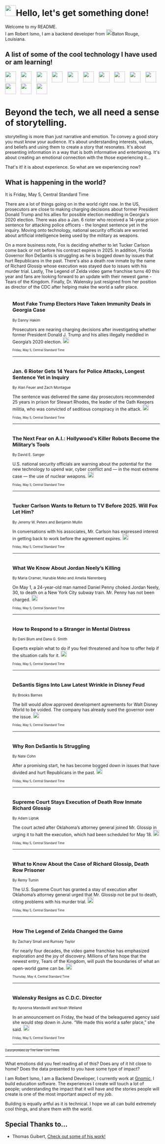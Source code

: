 <h1><img src="https://emojis.slackmojis.com/emojis/images/1643514375/3493/hot-coffee.gif?1643514375" width="35"/>Hello, let's get something done!</h1>

<p>Welcome to my README.<br/>
I am Robert Ismo, I am a backend developer from <img src="https://emojis.slackmojis.com/emojis/images/1638395689/50435/moulin_rouge.png?1638395689" width="20"/>Baton Rouge, Louisiana.</p>
<h2>A list of some of the cool technology I have used or am learning!</h2>
<p>
<img src="https://emojis.slackmojis.com/emojis/images/1643516091/21142/meow_bongotap.gif?1643516091" width="35" alt="">
<img src="https://img.shields.io/badge/Favorite%20Frontend%20Framework-SvelteKit-f83903" alt="">
<img src="https://img.shields.io/badge/Second%20Favorite-Vue-40b581" alt="">
<img src="https://img.shields.io/badge/Most%20Used%20Runtime-Nodejs-78b061" alt="">
<img src="https://emojis.slackmojis.com/emojis/images/1643517416/34482/fire.gif?1643517416" width="35" alt="">
<img src="https://img.shields.io/badge/Javascript%20But%20Better-Typescript-0078ca" alt="">
<img src="https://img.shields.io/badge/Favorite%20Language-Elixir-3e244d" alt="">
<img src="https://img.shields.io/badge/Containerize%20Everything-Docker-6ac9ef" alt="">
<img src="https://emojis.slackmojis.com/emojis/images/1643514596/5999/meow_party.gif?1643514596" width="35" alt="">
<img src="https://img.shields.io/badge/API%20Love%20Language-Graphql-de32a5" alt="">
<img src="https://img.shields.io/badge/Our%20Favorite%20Version%20Controller-Git-e94f33" alt="">
<img src="https://img.shields.io/badge/Favorite%20Database-Redis-d42d1d" alt="">
<img src="https://emojis.slackmojis.com/emojis/images/1643514559/5584/deployparrot.gif?1643514559" width="35" alt="">
<img src="https://img.shields.io/badge/Container%20Interstate-RabbitMQ-f66200" alt="">
<img src="https://img.shields.io/badge/Gotta%20Learn-Kubernetes-316adf" alt="">
<img src="https://img.shields.io/badge/Really%20Mature%20Now-WASM-654fef" alt="">
<img src="https://emojis.slackmojis.com/emojis/images/1666642497/61942/dance_vibe.gif?1666642497" width="35" alt="">
<img src="https://img.shields.io/badge/For%20My%20M1-ARM64-657d96" alt="">
<img src="https://img.shields.io/badge/Loving%20This%20So%20Much-TailwindCSS-17bcb5" alt="">
<img src="https://img.shields.io/badge/Cool%20Build%20Tool-Vite-f9cb24" alt="">
<img src="https://emojis.slackmojis.com/emojis/images/1669231376/62819/working-on-it.gif?1669231376" width="35" alt="">
<img src="https://img.shields.io/badge/Fun%20and%20Easy%20Database-MongoDB-5f8c49" alt="">
<img src="https://img.shields.io/badge/JS%20Life%20Support-NPM-c73737" alt="">
<img src="https://img.shields.io/badge/I%20Liked%20It-DynamoDB-0073b9" alt="">
<img src="https://emojis.slackmojis.com/emojis/images/1643514045/46/question.gif?1643514045" width="35" alt="">
<img src="https://img.shields.io/badge/cool-React-60d6f9" alt="">
<img src="https://img.shields.io/badge/Future%20Big%20Project-Lambda-f37e00" alt="">
<img src="https://img.shields.io/badge/NPM%20But%20Better-PNPM-f1aa07" alt="">
<img src="https://emojis.slackmojis.com/emojis/images/1643514943/9662/fbwow.gif?1643514943" width="35" alt="">
<img src="https://img.shields.io/badge/First%20Language-C-662079" alt="">
<img src="https://img.shields.io/badge/Where%20I%20Deploy%20Frontend-Vercel-000000" alt="">
<img src="https://img.shields.io/badge/Who%20Does%20not%20Want%20an%20App-Swift-f9492a" alt="">
<img src="https://emojis.slackmojis.com/emojis/images/1643514058/151/javascript.png?1643514058" width="35" alt="">
<img src="https://img.shields.io/badge/cool-Python-fbd542" alt="">
<img src="https://img.shields.io/badge/Favorite%20Something-Stripe-656cdc" alt="">
<img src="https://img.shields.io/badge/Of%20Course-HTML5-ed6327" alt="">
<img src="https://emojis.slackmojis.com/emojis/images/1660415405/60731/bomb.gif?1660415405" width="35" alt="">
<img src="https://img.shields.io/badge/hate-CSS-2964ec" alt="">
<img src="https://img.shields.io/badge/Learning-CircleCI-141215" alt="">
<img src="https://img.shields.io/badge/Learning-Rust-fbbb3b" alt="">
<img src="https://emojis.slackmojis.com/emojis/images/1660415397/60712/writing-hand.gif?1660415397" width="35" alt="">
<img src="https://img.shields.io/badge/Dev%20Browser%20of%20Choice-Firefox-cc4e26" alt="">
<img src="https://img.shields.io/badge/Recoverying%20From%20Windows-UNIX-1781e3" alt="">
<img src="https://img.shields.io/badge/LOVE-LogSeq-90c1c2" alt="">
<img src="https://emojis.slackmojis.com/emojis/images/1643514066/223/kirby.gif?1643514066" width="35" alt="">
<img src="https://img.shields.io/badge/Daily%20Driver-MacOS-e6e6e8" alt="">
<img src="https://img.shields.io/badge/Git%20Server-Github-000000" alt="">
<img src="https://img.shields.io/badge/enjoyable-EC2-f17428" alt="">
<img src="https://emojis.slackmojis.com/emojis/images/1643514239/2069/excited.gif?1643514239" width="35" alt="">
</p>
<h1>Beyond the tech, we all need a sense of storytelling.</h1>
<p>storytelling is more than just narrative and emotion. To convey a good story you must know your audience. It's about understanding interests, values, and beliefs and using them to create a story that resonates. It's about presenting information in a way that is both informative and entertaining. It's about creating an emotional connection with the those experiencing it...</p>
<p>That's it! it is about experience. So what are we experiencing now?</p>
<h2>What is happening in the world?</h2>
<p>It is Friday, May 5, Central Standard Time</p>
<p>
There are a lot of things going on in the world right now. In the US, prosecutors are close to making charging decisions about former President Donald Trump and his allies for possible election meddling in Georgia&#39;s 2020 election. There was also a Jan. 6 rioter who received a 14-year prison sentence for attacking police officers - the longest sentence yet in the inquiry. Moving onto technology, national security officials are worried about artificial intelligence being used by the military as weapons. 

On a more business note, Fox is deciding whether to let Tucker Carlson come back or not before his contract expires in 2025. In addition, Florida Governor Ron DeSantis is struggling as he is bogged down by issues that hurt Republicans in the past. There&#39;s also a death row inmate by the name of Richard Glossip whose execution was stayed due to issues with his murder trial. Lastly, The Legend of Zelda video game franchise turns 40 this year and fans are looking forward to an update with their newest game - Tears of the Kingdom. Finally, Dr. Walensky just resigned from her position as director of the CDC after helping make the world a safer place.</p>
<ol>
<img src="https://img.shields.io/badge/-us-blue" alt="">
<h3>Most Fake Trump Electors Have Taken Immunity Deals in Georgia Case</h3>
<sub>By Danny Hakim</sub>
<p>Prosecutors are nearing charging decisions after investigating whether former President Donald J. Trump and his allies illegally meddled in Georgia’s 2020 election.  <a href="https://nyti.ms/3Bi6Jh3"><img src="https://developer.nytimes.com/files/poweredby_nytimes_30b.png?v=1583354208352" height="20"></a></p>
<sub><sub>Friday, May 5, Central Standard Time</sub></sub>
<hr/>
<img src="https://img.shields.io/badge/-us-blue" alt="">
<h3>Jan. 6 Rioter Gets 14 Years for Police Attacks, Longest Sentence Yet in Inquiry</h3>
<sub>By Alan Feuer and Zach Montague</sub>
<p>The sentence was delivered the same day prosecutors recommended 25 years in prison for Stewart Rhodes, the leader of the Oath Keepers militia, who was convicted of seditious conspiracy in the attack.  <a href="https://nyti.ms/3NJ8bAo"><img src="https://developer.nytimes.com/files/poweredby_nytimes_30b.png?v=1583354208352" height="20"></a></p>
<sub><sub>Friday, May 5, Central Standard Time</sub></sub>
<hr/>
<img src="https://img.shields.io/badge/-us-blue" alt="">
<h3>The Next Fear on A.I.: Hollywood’s Killer Robots Become the Military’s Tools</h3>
<sub>By David E. Sanger</sub>
<p>U.S. national security officials are warning about the potential for the new technology to upend war, cyber conflict and — in the most extreme case — the use of nuclear weapons.  <a href="https://nyti.ms/3AWNoBR"><img src="https://developer.nytimes.com/files/poweredby_nytimes_30b.png?v=1583354208352" height="20"></a></p>
<sub><sub>Friday, May 5, Central Standard Time</sub></sub>
<hr/>
<img src="https://img.shields.io/badge/-business-blue" alt="">
<h3>Tucker Carlson Wants to Return to TV Before 2025. Will Fox Let Him?</h3>
<sub>By Jeremy W. Peters and Benjamin Mullin</sub>
<p>In conversations with his associates, Mr. Carlson has expressed interest in getting back to work before the agreement expires.  <a href="https://nyti.ms/41akIzJ"><img src="https://developer.nytimes.com/files/poweredby_nytimes_30b.png?v=1583354208352" height="20"></a></p>
<sub><sub>Friday, May 5, Central Standard Time</sub></sub>
<hr/>
<img src="https://img.shields.io/badge/-nyregion-blue" alt="">
<h3>What We Know About Jordan Neely’s Killing</h3>
<sub>By Maria Cramer, Hurubie Meko and Amelia Nierenberg</sub>
<p>On May 1, a 24-year-old man named Daniel Penny choked Jordan Neely, 30, to death on a New York City subway train. Mr. Penny has not been charged.  <a href="https://nyti.ms/3nznWzc"><img src="https://developer.nytimes.com/files/poweredby_nytimes_30b.png?v=1583354208352" height="20"></a></p>
<sub><sub>Friday, May 5, Central Standard Time</sub></sub>
<hr/>
<img src="https://img.shields.io/badge/-well-blue" alt="">
<h3>How to Respond to a Stranger in Mental Distress</h3>
<sub>By Dani Blum and Dana G. Smith</sub>
<p>Experts explain what to do if you feel threatened and how to offer help if the situation calls for it.  <a href="https://nyti.ms/3Lve0yA"><img src="https://developer.nytimes.com/files/poweredby_nytimes_30b.png?v=1583354208352" height="20"></a></p>
<sub><sub>Friday, May 5, Central Standard Time</sub></sub>
<hr/>
<img src="https://img.shields.io/badge/-business-blue" alt="">
<h3>DeSantis Signs Into Law Latest Wrinkle in Disney Feud</h3>
<sub>By Brooks Barnes</sub>
<p>The bill would allow approved development agreements for Walt Disney World to be voided. The company has already sued the governor over the issue.  <a href="https://nyti.ms/3ns1qZ7"><img src="https://developer.nytimes.com/files/poweredby_nytimes_30b.png?v=1583354208352" height="20"></a></p>
<sub><sub>Friday, May 5, Central Standard Time</sub></sub>
<hr/>
<img src="https://img.shields.io/badge/-upshot-blue" alt="">
<h3>Why Ron DeSantis Is Struggling</h3>
<sub>By Nate Cohn</sub>
<p>After a promising start, he has become bogged down in issues that have divided and hurt Republicans in the past.  <a href="https://nyti.ms/3LE0FUL"><img src="https://developer.nytimes.com/files/poweredby_nytimes_30b.png?v=1583354208352" height="20"></a></p>
<sub><sub>Friday, May 5, Central Standard Time</sub></sub>
<hr/>
<img src="https://img.shields.io/badge/-us-blue" alt="">
<h3>Supreme Court Stays Execution of Death Row Inmate Richard Glossip</h3>
<sub>By Adam Liptak</sub>
<p>The court acted after Oklahoma’s attorney general joined Mr. Glossip in urging it to halt the execution, which had been scheduled for May 18.  <a href="https://nyti.ms/41aF0ck"><img src="https://developer.nytimes.com/files/poweredby_nytimes_30b.png?v=1583354208352" height="20"></a></p>
<sub><sub>Friday, May 5, Central Standard Time</sub></sub>
<hr/>
<img src="https://img.shields.io/badge/-us-blue" alt="">
<h3>What to Know About the Case of Richard Glossip, Death Row Prisoner</h3>
<sub>By Remy Tumin</sub>
<p>The U.S. Supreme Court has granted a stay of execution after Oklahoma’s attorney general urged that Mr. Glossip not be put to death, citing problems with his murder trial.  <a href="https://nyti.ms/42x2d9Z"><img src="https://developer.nytimes.com/files/poweredby_nytimes_30b.png?v=1583354208352" height="20"></a></p>
<sub><sub>Friday, May 5, Central Standard Time</sub></sub>
<hr/>
<img src="https://img.shields.io/badge/-arts-blue" alt="">
<h3>How The Legend of Zelda Changed the Game</h3>
<sub>By Zachary Small and Rumsey Taylor</sub>
<p>For nearly four decades, the video game franchise has emphasized exploration and the joy of discovery. Millions of fans hope that the newest entry, Tears of the Kingdom, will push the boundaries of what an open-world game can be.  <a href="https://nyti.ms/3AVCmN1"><img src="https://developer.nytimes.com/files/poweredby_nytimes_30b.png?v=1583354208352" height="20"></a></p>
<sub><sub>Thursday, May 4, Central Standard Time</sub></sub>
<hr/>
<img src="https://img.shields.io/badge/-health-blue" alt="">
<h3>Walensky Resigns as C.D.C. Director</h3>
<sub>By Apoorva Mandavilli and Noah Weiland</sub>
<p>In an announcement on Friday, the head of the beleaguered agency said she would step down in June. “We made this world a safer place,” she said.  <a href="https://nyti.ms/3HEt4J9"><img src="https://developer.nytimes.com/files/poweredby_nytimes_30b.png?v=1583354208352" height="20"></a></p>
<sub><sub>Friday, May 5, Central Standard Time</sub></sub>
<hr/>
</ol>
<a href="https://developer.nytimes.com"><sub><sub>Data provided by The New York Times</sub></sub></a>
<hr/>
<p>What emotions did you feel reading all of this? Does any of it hit close to home? Does the data presented to you have some type of impact?</p>
<p>I am Robert Ismo, I am a Backend Developer, I currently work at <a href="https://gnomic.education/">Gnomic</a>, I build education software. The experiences I create will touch a lot of people; understanding the impact that it will have and the stories people will create is one of the most important aspect of my job.</p>
<p>Building is equally artful as it is technical. I hope we all can build extremely cool things, and share them with the world.</p>
<h2>Special Thanks to...</h2>
<ul>
<li>Thomas Guibert, <a href="https://github.com/thmsgbrt/thmsgbrt">Check out some of his work!</a></li>
</ul>